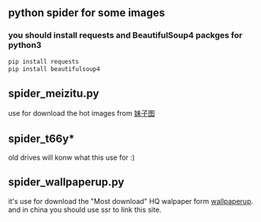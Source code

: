## python spider for some images
### you should install requests and BeautifulSoup4 packges for python3
```bash
pip install requests
pip install beautifulsoup4
```

## spider_meizitu.py
use for download the hot images from [妹子图](http://www.mmjpg.com/)

## spider_t66y*
old drives will konw what this use for :)

## spider_wallpaperup.py
it's use for download the "Most download" HQ walpaper form [wallpaperup](https://www.wallpaperup.com/most/downloaded).
and in china you should use ssr to link this site.